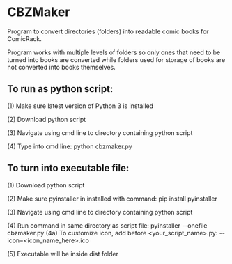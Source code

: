 # CBZMaker
Program to convert directories (folders) into readable comic books for ComicRack.

Program works with multiple levels of folders so only ones that need to be turned into books are converted 
while folders used for storage of books are not converted into books themselves.

## To run as python script:
(1) Make sure latest version of Python 3 is installed

(2) Download python script

(3) Navigate using cmd line to directory containing python script

(4) Type into cmd line: python cbzmaker.py

## To turn into executable file:

(1) Download python script

(2) Make sure pyinstaller in installed with command: pip install pyinstaller

(3) Navigate using cmd line to directory containing python script

(4) Run command in same directory as script file: pyinstaller --onefile cbzmaker.py
  (4a) To customize icon, add before <your_script_name>.py: --icon=<icon_name_here>.ico

(5) Executable will be inside dist folder

